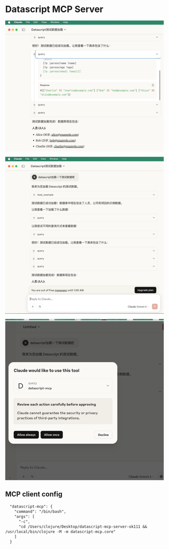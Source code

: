 # Datascript MCP Server

![](./demo3.png)

![](./demo1.png)

![](./demo2.png)

## MCP client config

```
  "datascript-mcp": {
    "command": "/bin/bash",
    "args": [
      "-c",
      "cd /Users/clojure/Desktop/datascript-mcp-server-ok111 && /usr/local/bin/clojure -M -m datascript-mcp.core"
    ]
  }
```
